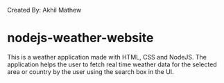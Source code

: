 Created By: Akhil Mathew

# nodejs-weather-website
This is a weather application made with HTML, CSS and NodeJS. 
The application helps the user to fetch real time weather data for the selected area or country by the user using the search box in the UI.
